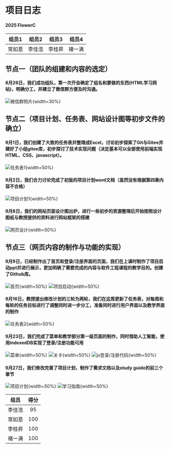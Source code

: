 # 项目日志
#### 2025 FlowerC
|组员1|组员2|组员3|组员4|
|:---:|:---:|:---:|:---:|
|常如意|李佳浩|李桂昇|褚一满|
## 节点一（团队的组建和内容的选定）

#### 8月26日，我们成功组队，第一次开会确定了组名和要做的东西(HTML学习网站)，明确分工，并建立了微信群方便及时沟通。
![微信群照片](微信截屏.jpg){width=30%}

## 节点二（项目计划、任务表、网站设计图等初步文件的确立）

#### 9月1日，我们创建了大致的任务表并整理成Excel，讨论初步探索了Git与Gitee并建好了小组gitee库，初步探讨了技术实现问题（决定基本可以全部使用前端实现HTML、CSS、javascript）。
![任务表1](任务表1.png){width=50%}
#### 9月2日，我们合力讨论完成了初版的项目计划word文档（虽然没有根据第四章内容不合格）
![项目计划1](项目计划1.png){width=50%}

#### 9月8日，我们的网站页面设计图出炉，进行一些初步的资源整理后开始按照设计图纸与教授提供的资料进行网站框架的搭建
![网页设计](网页设计.jpg){width=50%}

## 节点三（网页内容的制作与功能的实现）

#### 9月9日，已经制作出了首页和登录/注册界面的页面，我们在上课时制作了项目启动ppt并进行展示，更加明确了需要完成的内容与软件工程课程的教学目的。创建了Github库。
![首页](首页.jpg){width=50%}
![项目启动](项目启动.jpg){width=50%}

#### 9月16日，教授提出修改计划的三轮为两轮，我们在这周更新了任务表，对每周和每轮的任务目标进行了调整同时进一步分工，准备同时进行用户界面以及教学界面的制作
![任务表2](任务表2.png){width=50%}

#### 9月23日，我们完成了菜单和教学部分第一级页面的制作，同时借助人工智能，使用indexedDB实现了登录/注册功能可用
![菜单](菜单.png){width=50%}
![关卡](关卡.png){width=50%}
![js登录/注册代码](代码1.png){width=50%}

#### 9月27日，我们修改完善了项目计划，制作了需求文档以及study guide的前三个章节
![项目计划](项目计划.png){width=50%}
![学习指南](学习指南.png){width=50%}

|组员|得分|
|:---:|:---:|
|李佳浩|95|
|常如意|100|
|李桂昇|100|
|褚一满|100|